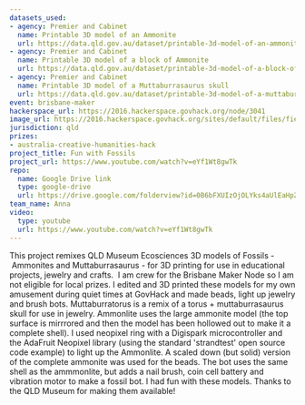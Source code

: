 ```yaml
---
datasets_used:
- agency: Premier and Cabinet
  name: Printable 3D model of an Ammonite
  url: https://data.qld.gov.au/dataset/printable-3d-model-of-an-ammonite
- agency: Premier and Cabinet
  name: Printable 3D model of a block of Ammonite
  url: https://data.qld.gov.au/dataset/printable-3d-model-of-a-block-of-ammonite
- agency: Premier and Cabinet
  name: Printable 3D model of a Muttaburrasaurus skull
  url: https://data.qld.gov.au/dataset/printable-3d-model-of-a-muttaburrasaurus-skull
event: brisbane-maker
hackerspace_url: https://2016.hackerspace.govhack.org/node/3041
image_url: https://2016.hackerspace.govhack.org/sites/default/files/field/image/ammonitebot.jpg
jurisdiction: qld
prizes:
- australia-creative-humanities-hack
project_title: Fun with Fossils
project_url: https://www.youtube.com/watch?v=eYf1Wt8gwTk
repo:
  name: Google Drive link
  type: google-drive
  url: https://drive.google.com/folderview?id=0B6bFXUIzOjOLYks4aUlEaHpZMTA&usp=sharing
team_name: Anna
video:
  type: youtube
  url: https://www.youtube.com/watch?v=eYf1Wt8gwTk
---
```


This project remixes QLD Museum Ecosciences 3D models of Fossils - Ammonites and Muttaburrasaurus - for 3D printing for use in educational projects, jewelry and crafts. 
I am crew for the Brisbane Maker Node so I am not eligible for local prizes.
I edited and 3D printed these models for my own amusement during quiet times at GovHack and made beads, light up jewelry and brush bots.
Muttaburratorus is a remix of a torus + muttaburrasaurus skull for use in jewelry.
Ammonlite uses the large ammonite model (the top surface is mirrrored and then the model has been hollowed out to make it a complete shell). I used neopixel ring with a Digispark microcontroller and the AdaFruit Neopixel library (using the standard 'strandtest' open source code example) to light up the Ammonlite.
A scaled down (but solid) version of the complete ammonite was used for the beads.
The bot uses the same shell as the ammmonlite, but adds a nail brush, coin cell battery and vibration motor to make a fossil bot.
I had fun with these models. Thanks to the QLD Museum for making them available!